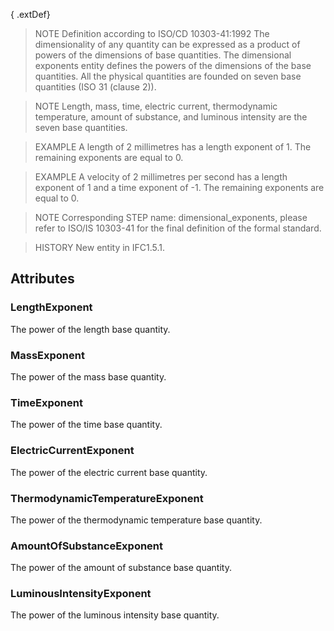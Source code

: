 { .extDef}

<!-- end of short definition -->

> NOTE Definition according to ISO/CD 10303-41:1992
> The dimensionality of any quantity can be expressed as a product of powers of the dimensions of base quantities. The dimensional exponents entity defines the powers of the dimensions of the base quantities. All the physical quantities are founded on seven base quantities (ISO 31 (clause 2)).

> NOTE Length, mass, time, electric current, thermodynamic temperature, amount of substance, and luminous intensity are the seven base quantities.

> EXAMPLE A length of 2 millimetres has a length exponent of 1. The remaining exponents are equal to 0.

> EXAMPLE A velocity of 2 millimetres per second has a length exponent of 1 and a time exponent of -1. The remaining exponents are equal to 0.

> NOTE Corresponding STEP name: dimensional_exponents, please refer to ISO/IS 10303-41 for the final definition of the formal standard.

> HISTORY New entity in IFC1.5.1.

## Attributes

### LengthExponent
The power of the length base quantity.

### MassExponent
The power of the mass base quantity.

### TimeExponent
The power of the time base quantity.

### ElectricCurrentExponent
The power of the electric current base quantity.

### ThermodynamicTemperatureExponent
The power of the thermodynamic temperature base quantity.

### AmountOfSubstanceExponent
The power of the amount of substance base quantity.

### LuminousIntensityExponent
The power of the luminous intensity base quantity.
